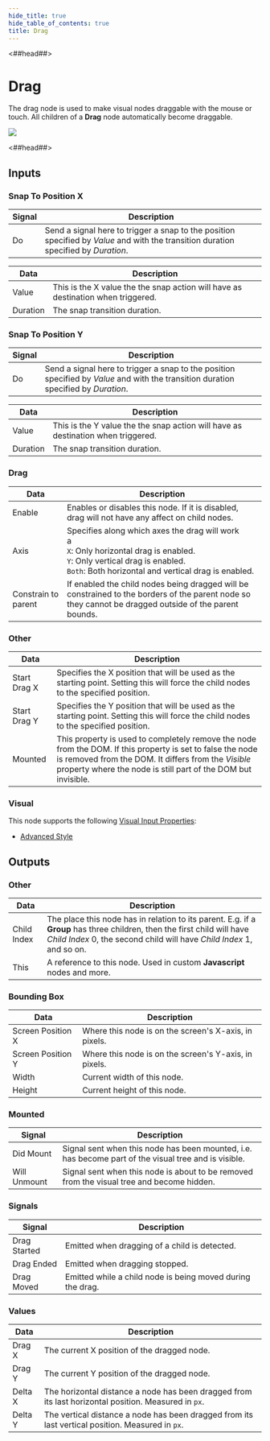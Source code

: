 ```yaml
---
hide_title: true
hide_table_of_contents: true
title: Drag
---
```


<##head##>

# Drag

The drag node is used to make visual nodes draggable with the mouse or touch. All children of a **Drag** node automatically become draggable.

<div className="ndl-image-with-background l">

![](/nodes/utilities/drag/drag.png)

</div>

<##head##>

## Inputs

### Snap To Position X

| Signal                                 | Description                                                                                                                         |
| -------------------------------------- | ----------------------------------------------------------------------------------------------------------------------------------- |
| <span className="ndl-signal">Do</span> | Send a signal here to trigger a snap to the position specified by _Value_ and with the transition duration specified by _Duration_. |

| Data                                       | Description                                                                      |
| ------------------------------------------ | -------------------------------------------------------------------------------- |
| <span className="ndl-data">Value</span>    | This is the X value the the snap action will have as destination when triggered. |
| <span className="ndl-data">Duration</span> | The snap transition duration.                                                    |

### Snap To Position Y

| Signal                                 | Description                                                                                                                         |
| -------------------------------------- | ----------------------------------------------------------------------------------------------------------------------------------- |
| <span className="ndl-signal">Do</span> | Send a signal here to trigger a snap to the position specified by _Value_ and with the transition duration specified by _Duration_. |

| Data                                       | Description                                                                      |
| ------------------------------------------ | -------------------------------------------------------------------------------- |
| <span className="ndl-data">Value</span>    | This is the Y value the the snap action will have as destination when triggered. |
| <span className="ndl-data">Duration</span> | The snap transition duration.                                                    |

### Drag

| Data                                                  | Description                                                                                                                                                                                     |
| ----------------------------------------------------- | ----------------------------------------------------------------------------------------------------------------------------------------------------------------------------------------------- |
| <span className="ndl-data">Enable</span>              | Enables or disables this node. If it is disabled, drag will not have any affect on child nodes.                                                                                                 |
| <span className="ndl-data">Axis</span>                | Specifies along which axes the drag will work<br/>a<br/>`X`: Only horizontal drag is enabled.<br/>`Y`: Only vertical drag is enabled.<br/>`Both`: Both horizontal and vertical drag is enabled. |
| <span className="ndl-data">Constrain to parent</span> | If enabled the child nodes being dragged will be constrained to the borders of the parent node so they cannot be dragged outside of the parent bounds.                                          |

### Other

| Data                                           | Description                                                                                                                                                                                                                        |
| ---------------------------------------------- | ---------------------------------------------------------------------------------------------------------------------------------------------------------------------------------------------------------------------------------- |
| <span className="ndl-data">Start Drag X</span> | Specifies the X position that will be used as the starting point. Setting this will force the child nodes to the specified position.                                                                                               |
| <span className="ndl-data">Start Drag Y</span> | Specifies the Y position that will be used as the starting point. Setting this will force the child nodes to the specified position.                                                                                               |
| <span className="ndl-data">Mounted</span>      | This property is used to completely remove the node from the DOM. If this property is set to false the node is removed from the DOM. It differs from the _Visible_ property where the node is still part of the DOM but invisible. |

### Visual

This node supports the following [Visual Input Properties](/nodes/shared-props/inputs/visual-input-properties):

-   [Advanced Style](/nodes/shared-props/inputs/visual-input-properties#advanced-style)

## Outputs

### Other

| Data                                          | Description                                                                                                                                                                                       |
| --------------------------------------------- | ------------------------------------------------------------------------------------------------------------------------------------------------------------------------------------------------- |
| <span className="ndl-data">Child Index</span> | The place this node has in relation to its parent. E.g. if a **Group** has three children, then the first child will have _Child Index_ 0, the second child will have _Child Index_ 1, and so on. |
| <span className="ndl-data">This</span>        | A reference to this node. Used in custom **Javascript** nodes and more.                                                                                                                           |

### Bounding Box

| Data                                                | Description                                           |
| --------------------------------------------------- | ----------------------------------------------------- |
| <span className="ndl-data">Screen Position X</span> | Where this node is on the screen's X-axis, in pixels. |
| <span className="ndl-data">Screen Position Y</span> | Where this node is on the screen's Y-axis, in pixels. |
| <span className="ndl-data">Width</span>             | Current width of this node.                           |
| <span className="ndl-data">Height</span>            | Current height of this node.                          |

### Mounted

| Signal                                           | Description                                                                                          |
| ------------------------------------------------ | ---------------------------------------------------------------------------------------------------- |
| <span className="ndl-signal">Did Mount</span>    | Signal sent when this node has been mounted, i.e. has become part of the visual tree and is visible. |
| <span className="ndl-signal">Will Unmount</span> | Signal sent when this node is about to be removed from the visual tree and become hidden.            |

### Signals

| Signal                                           | Description                                                |
| ------------------------------------------------ | ---------------------------------------------------------- |
| <span className="ndl-signal">Drag Started</span> | Emitted when dragging of a child is detected.              |
| <span className="ndl-signal">Drag Ended</span>   | Emitted when dragging stopped.                             |
| <span className="ndl-signal">Drag Moved</span>   | Emitted while a child node is being moved during the drag. |

### Values

| Data                                      | Description                                                                                          |
| ----------------------------------------- | ---------------------------------------------------------------------------------------------------- |
| <span className="ndl-data">Drag X</span>  | The current X position of the dragged node.                                                          |
| <span className="ndl-data">Drag Y</span>  | The current Y position of the dragged node.                                                          |
| <span className="ndl-data">Delta X</span> | The horizontal distance a node has been dragged from its last horizontal position. Measured in `px`. |
| <span className="ndl-data">Delta Y</span> | The vertical distance a node has been dragged from its last vertical position. Measured in `px`.     |
